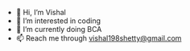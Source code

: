 - 👋 Hi, I’m Vishal
- 👀 I’m interested in coding
- 🌱 I’m currently doing BCA
- 📫 Reach me through vishal198shetty@gmail.com

<!---
Vishal1720/Vishal1720 is a ✨ special ✨ repository because its `README.md` (this file) appears on your GitHub profile.
You can click the Preview link to take a look at your changes.
--->
